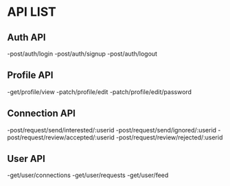 # API LIST

## Auth API
-post/auth/login
-post/auth/signup
-post/auth/logout

## Profile API
-get/profile/view
-patch/profile/edit
-patch/profile/edit/password

## Connection API
-post/request/send/interested/:userid
-post/request/send/ignored/:userid
-post/request/review/accepted/:userid
-post/request/review/rejected/:userid

## User API
-get/user/connections
-get/user/requests
-get/user/feed